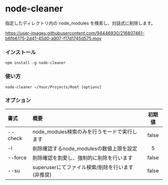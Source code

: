 # node-cleaner

指定したディレクトリ内の node_modules を検索し、対話式に削除します。

https://user-images.githubusercontent.com/94446930/216807461-b6fb6175-2d41-45d0-a907-f17d1745d575.mov

### インストール
```
npm install -g node-cleaner
```

### 使い方
```
node-cleaner ~/Your/Projects/Root [options]
```

### オプション
| 書式 | 概要 | 初期値 |
| :--- | :--- | :---: |
| --check | node_modules検索のみを行うモードで実行します | false |
| -l | 削除確認するnode_modulesの数値上限を設定 | 5 |
| --force | 削除確認を割愛し、強制的に削除を行います | false |
| --su | superuserにてファイル検索/削除を行います (非推奨) | false |
